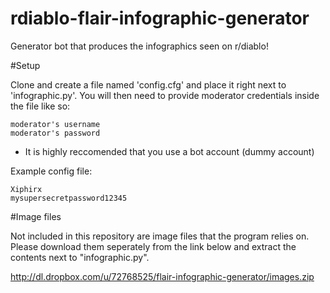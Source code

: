 rdiablo-flair-infographic-generator
===================================

Generator bot that produces the infographics seen on r/diablo!

#Setup

Clone and create a file named 'config.cfg' and place it right next to 'infographic.py'. You will then need to provide moderator credentials inside the file like so: 

```
moderator's username
moderator's password
```

* It is highly reccomended that you use a bot account (dummy account)

Example config file:

```
Xiphirx
mysupersecretpassword12345
```

#Image files

Not included in this repository are image files that the program relies on. Please download them seperately from the link below and extract the contents next to "infographic.py". 

http://dl.dropbox.com/u/72768525/flair-infographic-generator/images.zip